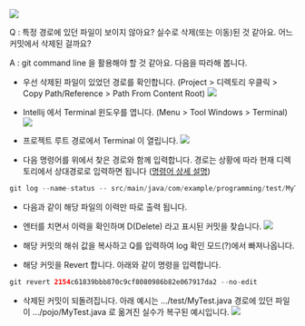 ![](https://velog.velcdn.com/images/joosing/post/9d94605f-0b72-4b83-9cc1-457254fe285a/image.png)

Q : 특정 경로에 있던 파일이 보이지 않아요? 실수로 삭제(또는 이동)된 것 같아요. 어느 커밋에서 삭제된 걸까요?

A : git command line 을 활용해야 할 것 같아요. 다음을 따라해 봅니다.

- 우선 삭제된 파일이 있었던 경로를 확인합니다. (Project > 디렉토리 우클릭 > Copy Path/Reference > Path From Content Root)
![](https://velog.velcdn.com/images/joosing/post/76fc2571-5393-42a3-8339-e93a8d1dead7/image.png)

- Intellij 에서 Terminal 윈도우를 엽니다. (Menu > Tool Windows > Terminal)
![](https://velog.velcdn.com/images/joosing/post/793e2f88-4a5d-4371-8059-7cb2857b8c9f/image.png)

- 프로젝트 루트 경로에서 Terminal 이 열립니다.
![](https://velog.velcdn.com/images/joosing/post/53c7f2fd-90de-4ac5-b332-a391d77b00ea/image.png)

- 다음 명령어를 위에서 찾은 경로와 함께 입력합니다. 경로는 상황에 따라 현재 디렉토리에서 상대경로로 입력하면 됩니다 ([명령어 상세 설명](https://git-scm.com/book/ko/v2/Git%EC%9D%98-%EA%B8%B0%EC%B4%88-%EC%BB%A4%EB%B0%8B-%ED%9E%88%EC%8A%A4%ED%86%A0%EB%A6%AC-%EC%A1%B0%ED%9A%8C%ED%95%98%EA%B8%B0))
```java
git log --name-status -- src/main/java/com/example/programming/test/MyTest.java
```
- 다음과 같이 해당 파일의 이력만 따로 출력 됩니다.
- 엔터를 치면서 이력을 확인하며 D(Delete) 라고 표시된 커밋을 찾습니다.
![](https://velog.velcdn.com/images/joosing/post/24f999e3-ff03-41af-8d9f-1a866c0527ad/image.png)


- 해당 커밋의 해쉬 값을 복사하고 Q를 입력하여 log 확인 모드(?)에서 빠져나옵니다. 
- 해당 커밋을 Revert 합니다. 아래와 같이 명령을 입력합니다.

```java
git revert 2154c61839bbb870c9cf8080986b82e067917da2 --no-edit
```

- 삭제된 커밋이 되돌려집니다. 아래 예시는 .../test/MyTest.java 경로에 있던 파일이 .../pojo/MyTest.java 로 옮겨진 실수가 복구된 예시입니다. 
![](https://velog.velcdn.com/images/joosing/post/8ae83fee-0223-47aa-bcc7-70c9475f843a/image.png)
